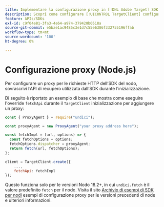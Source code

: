 ```yaml
---
title: Implementare la configurazione proxy in [!DNL Adobe Target] SDK di Node.js
description: Scopri come configurare [!UICONTROL TargetClient] configurazione proxy in [!DNL Adobe Target] SDK di Node.js.
feature: APIs/SDKs
exl-id: c9f04e81-3fa3-4e64-a974-379420b0518a
source-git-commit: e5bae1ac9485c3e1d7c55e6386f332755196ffab
workflow-type: tm+mt
source-wordcount: '100'
ht-degree: 0%

---
```


# Configurazione proxy (Node.js)

Per configurare un proxy per le richieste HTTP dell’SDK del nodo, sovrascrivi l’API di recupero utilizzata dall’SDK durante l’inizializzazione.

Di seguito è riportato un esempio di base che mostra come eseguire l&#39;override `fetchApi` durante il `TargetClient` inizializzazione per aggiungere un proxy:

```javascript {line-numbers="true"}
const { ProxyAgent } = require("undici");

const proxyAgent = new ProxyAgent("your proxy address here");

const fetchImpl = (url, options) => {
  const fetchOptions = options;
  fetchOptions.dispatcher = proxyAgent;
  return fetch(url, fetchOptions);
};

client = TargetClient.create({
    ...,
    fetchApi: fetchImpl
});
```

Questo funziona solo per le versioni Nodo 18.2+, in cui `undici.fetch` è il valore predefinito `fetch` per il nodo.
Visita il sito [Archivio di esempi di SDK per nodi](https://github.com/adobe/target-nodejs-sdk-samples/tree/master/proxy-configuration)
esempi di configurazione proxy per le versioni precedenti di node e ulteriori informazioni.
